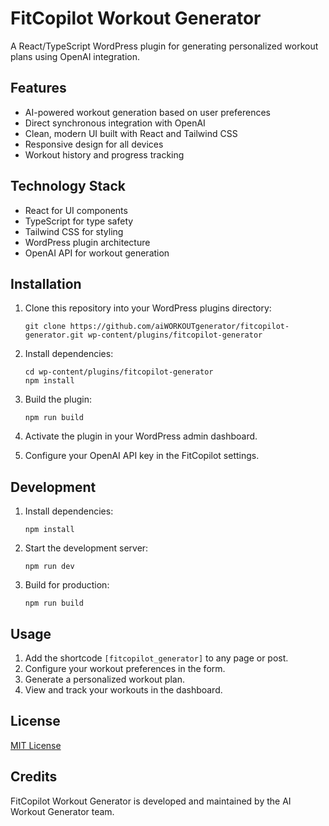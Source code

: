 # FitCopilot Workout Generator

A React/TypeScript WordPress plugin for generating personalized workout plans using OpenAI integration.

## Features

- AI-powered workout generation based on user preferences
- Direct synchronous integration with OpenAI
- Clean, modern UI built with React and Tailwind CSS
- Responsive design for all devices
- Workout history and progress tracking

## Technology Stack

- React for UI components
- TypeScript for type safety
- Tailwind CSS for styling
- WordPress plugin architecture
- OpenAI API for workout generation

## Installation

1. Clone this repository into your WordPress plugins directory:
   ```
   git clone https://github.com/aiWORKOUTgenerator/fitcopilot-generator.git wp-content/plugins/fitcopilot-generator
   ```

2. Install dependencies:
   ```
   cd wp-content/plugins/fitcopilot-generator
   npm install
   ```

3. Build the plugin:
   ```
   npm run build
   ```

4. Activate the plugin in your WordPress admin dashboard.

5. Configure your OpenAI API key in the FitCopilot settings.

## Development

1. Install dependencies:
   ```
   npm install
   ```

2. Start the development server:
   ```
   npm run dev
   ```

3. Build for production:
   ```
   npm run build
   ```

## Usage

1. Add the shortcode `[fitcopilot_generator]` to any page or post.
2. Configure your workout preferences in the form.
3. Generate a personalized workout plan.
4. View and track your workouts in the dashboard.

## License

[MIT License](LICENSE)

## Credits

FitCopilot Workout Generator is developed and maintained by the AI Workout Generator team. 